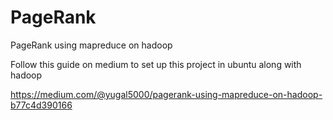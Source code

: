 # PageRank
PageRank using mapreduce on hadoop

Follow this guide on medium to set up this project in ubuntu along with hadoop

https://medium.com/@yugal5000/pagerank-using-mapreduce-on-hadoop-b77c4d390166
